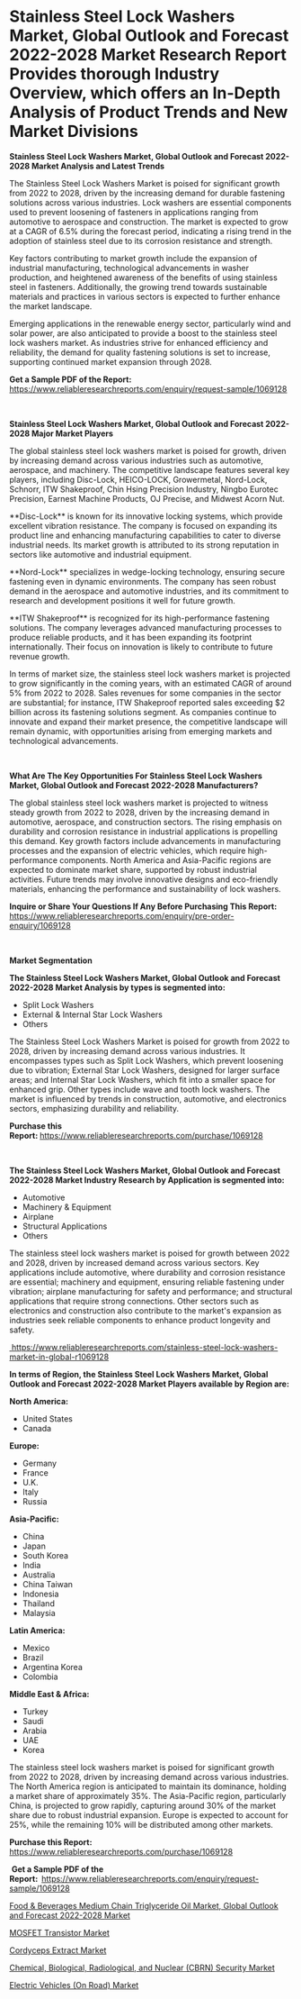 <p><h1>Stainless Steel Lock Washers Market, Global Outlook and Forecast 2022-2028 Market Research Report Provides thorough Industry Overview, which offers an In-Depth Analysis of Product Trends and New Market Divisions</h1></p><p><strong>Stainless Steel Lock Washers Market, Global Outlook and Forecast 2022-2028 Market Analysis and Latest Trends</strong></p>
<p><p>The Stainless Steel Lock Washers Market is poised for significant growth from 2022 to 2028, driven by the increasing demand for durable fastening solutions across various industries. Lock washers are essential components used to prevent loosening of fasteners in applications ranging from automotive to aerospace and construction. The market is expected to grow at a CAGR of 6.5% during the forecast period, indicating a rising trend in the adoption of stainless steel due to its corrosion resistance and strength.</p><p>Key factors contributing to market growth include the expansion of industrial manufacturing, technological advancements in washer production, and heightened awareness of the benefits of using stainless steel in fasteners. Additionally, the growing trend towards sustainable materials and practices in various sectors is expected to further enhance the market landscape.</p><p>Emerging applications in the renewable energy sector, particularly wind and solar power, are also anticipated to provide a boost to the stainless steel lock washers market. As industries strive for enhanced efficiency and reliability, the demand for quality fastening solutions is set to increase, supporting continued market expansion through 2028.</p></p>
<p><strong>Get a Sample PDF of the Report:&nbsp;</strong> <a href="https://www.reliableresearchreports.com/enquiry/request-sample/1069128">https://www.reliableresearchreports.com/enquiry/request-sample/1069128</a></p>
<p>&nbsp;</p>
<p><strong>Stainless Steel Lock Washers Market, Global Outlook and Forecast 2022-2028 Major Market Players</strong></p>
<p><p>The global stainless steel lock washers market is poised for growth, driven by increasing demand across various industries such as automotive, aerospace, and machinery. The competitive landscape features several key players, including Disc-Lock, HEICO-LOCK, Growermetal, Nord-Lock, Schnorr, ITW Shakeproof, Chin Hsing Precision Industry, Ningbo Eurotec Precision, Earnest Machine Products, OJ Precise, and Midwest Acorn Nut.</p><p>**Disc-Lock** is known for its innovative locking systems, which provide excellent vibration resistance. The company is focused on expanding its product line and enhancing manufacturing capabilities to cater to diverse industrial needs. Its market growth is attributed to its strong reputation in sectors like automotive and industrial equipment.</p><p>**Nord-Lock** specializes in wedge-locking technology, ensuring secure fastening even in dynamic environments. The company has seen robust demand in the aerospace and automotive industries, and its commitment to research and development positions it well for future growth.</p><p>**ITW Shakeproof** is recognized for its high-performance fastening solutions. The company leverages advanced manufacturing processes to produce reliable products, and it has been expanding its footprint internationally. Their focus on innovation is likely to contribute to future revenue growth.</p><p>In terms of market size, the stainless steel lock washers market is projected to grow significantly in the coming years, with an estimated CAGR of around 5% from 2022 to 2028. Sales revenues for some companies in the sector are substantial; for instance, ITW Shakeproof reported sales exceeding $2 billion across its fastening solutions segment. As companies continue to innovate and expand their market presence, the competitive landscape will remain dynamic, with opportunities arising from emerging markets and technological advancements.</p></p>
<p>&nbsp;</p>
<p><strong>What Are The Key Opportunities For Stainless Steel Lock Washers Market, Global Outlook and Forecast 2022-2028 Manufacturers?</strong></p>
<p><p>The global stainless steel lock washers market is projected to witness steady growth from 2022 to 2028, driven by the increasing demand in automotive, aerospace, and construction sectors. The rising emphasis on durability and corrosion resistance in industrial applications is propelling this demand. Key growth factors include advancements in manufacturing processes and the expansion of electric vehicles, which require high-performance components. North America and Asia-Pacific regions are expected to dominate market share, supported by robust industrial activities. Future trends may involve innovative designs and eco-friendly materials, enhancing the performance and sustainability of lock washers.</p></p>
<p><strong>Inquire or Share Your Questions If Any Before Purchasing This Report:</strong> <a href="https://www.reliableresearchreports.com/enquiry/pre-order-enquiry/1069128">https://www.reliableresearchreports.com/enquiry/pre-order-enquiry/1069128</a></p>
<p>&nbsp;</p>
<p><strong>Market Segmentation</strong></p>
<p><strong>The Stainless Steel Lock Washers Market, Global Outlook and Forecast 2022-2028 Market Analysis by types is segmented into:</strong></p>
<p><ul><li>Split Lock Washers</li><li>External & Internal Star Lock Washers</li><li>Others</li></ul></p>
<p><p>The Stainless Steel Lock Washers Market is poised for growth from 2022 to 2028, driven by increasing demand across various industries. It encompasses types such as Split Lock Washers, which prevent loosening due to vibration; External Star Lock Washers, designed for larger surface areas; and Internal Star Lock Washers, which fit into a smaller space for enhanced grip. Other types include wave and tooth lock washers. The market is influenced by trends in construction, automotive, and electronics sectors, emphasizing durability and reliability.</p></p>
<p><strong>Purchase this Report:&nbsp;</strong><a href="https://www.reliableresearchreports.com/purchase/1069128">https://www.reliableresearchreports.com/purchase/1069128</a></p>
<p>&nbsp;</p>
<p><strong>The Stainless Steel Lock Washers Market, Global Outlook and Forecast 2022-2028 Market Industry Research by Application is segmented into:</strong></p>
<p><ul><li>Automotive</li><li>Machinery & Equipment</li><li>Airplane</li><li>Structural Applications</li><li>Others</li></ul></p>
<p><p>The stainless steel lock washers market is poised for growth between 2022 and 2028, driven by increased demand across various sectors. Key applications include automotive, where durability and corrosion resistance are essential; machinery and equipment, ensuring reliable fastening under vibration; airplane manufacturing for safety and performance; and structural applications that require strong connections. Other sectors such as electronics and construction also contribute to the market's expansion as industries seek reliable components to enhance product longevity and safety.</p></p>
<p><a href="https://www.reliableresearchreports.com/stainless-steel-lock-washers-market-in-global-r1069128">&nbsp;https://www.reliableresearchreports.com/stainless-steel-lock-washers-market-in-global-r1069128</a></p>
<p><strong>In terms of Region, the Stainless Steel Lock Washers Market, Global Outlook and Forecast 2022-2028 Market Players available by Region are:</strong></p>
<p>
    <p> <strong> North America: </strong>
        <ul>
            <li>United States</li>
            <li>Canada</li>
        </ul>
        </p> 
    <p> <strong> Europe: </strong>
        <ul>
            <li>Germany</li>
            <li>France</li>
            <li>U.K.</li>
            <li>Italy</li>
            <li>Russia</li>
        </ul>
        </p> 
    <p> <strong> Asia-Pacific: </strong>
        <ul>
            <li>China</li>
            <li>Japan</li>
            <li>South Korea</li>
            <li>India</li>
            <li>Australia</li>
            <li>China Taiwan</li>
            <li>Indonesia</li>
            <li>Thailand</li>
            <li>Malaysia</li>
        </ul>
        </p> 
    <p> <strong> Latin America: </strong>
        <ul>
            <li>Mexico</li>
            <li>Brazil</li>
            <li>Argentina Korea</li>
            <li>Colombia</li>
        </ul>
        </p> 
    <p> <strong> Middle East & Africa: </strong>
        <ul>
            <li>Turkey</li>
            <li>Saudi</li>
            <li>Arabia</li>
            <li>UAE</li>
            <li>Korea</li>
        </ul>
    </p>
    </p>
<p><p>The stainless steel lock washers market is poised for significant growth from 2022 to 2028, driven by increasing demand across various industries. The North America region is anticipated to maintain its dominance, holding a market share of approximately 35%. The Asia-Pacific region, particularly China, is projected to grow rapidly, capturing around 30% of the market share due to robust industrial expansion. Europe is expected to account for 25%, while the remaining 10% will be distributed among other markets.</p></p>
<p><strong>Purchase this Report: </strong><a href="https://www.reliableresearchreports.com/purchase/1069128">https://www.reliableresearchreports.com/purchase/1069128</a></p>
<p>&nbsp;<strong>Get a Sample PDF of the Report:&nbsp;&nbsp;</strong><a href="https://www.reliableresearchreports.com/enquiry/request-sample/1069128">https://www.reliableresearchreports.com/enquiry/request-sample/1069128</a></p>
<p><strong></strong></p>
<p><p><a href="https://github.com/tamvrosiya/Market-Research-Report-List-5/blob/main/food-beverages-medium-chain-triglyceride-oil-market-global-outlook-and-forecast-2022-2028-market.md">Food & Beverages Medium Chain Triglyceride Oil Market, Global Outlook and Forecast 2022-2028 Market</a></p><p><a href="https://www.linkedin.com/pulse/mosfet-transistor-market-evolution-global-trends-regional-dynamics-lmvxe?trackingId=NyjRke9NRY%2Bc6IW8Nqod%2Bw%3D%3D">MOSFET Transistor Market</a></p><p><a href="https://www.linkedin.com/pulse/global-cordyceps-extract-market-size-share-analysis-product-huzpc?trackingId=avrIj%2FRWRQSAXVUxqsJlxQ%3D%3D">Cordyceps Extract Market</a></p><p><a href="https://issuu.com/reportprime-2/docs/chemical-biological-radiological-an_4fabbac817cec5">Chemical, Biological, Radiological, and Nuclear (CBRN) Security Market</a></p><p><a href="https://issuu.com/reportprime-2/docs/electric-vehicles-on-road-market-si_da5d75e954ddda">Electric Vehicles (On Road) Market</a></p></p>